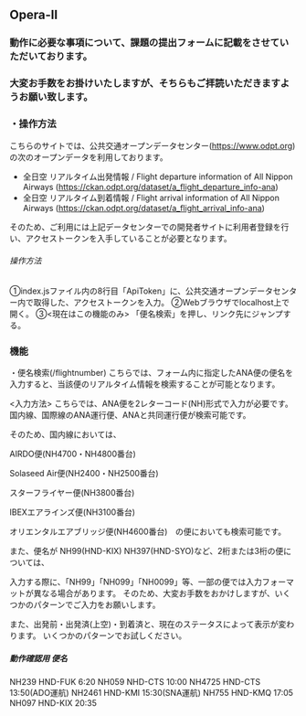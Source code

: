 ## __Opera-Ⅱ__

### 動作に必要な事項について、課題の提出フォームに記載をさせていただいております。
### 大変お手数をお掛けいたしますが、そちらもご拝読いただきますようお願い致します。


### ・操作方法

こちらのサイトでは、公共交通オープンデータセンター(https://www.odpt.org) の次のオープンデータを利用しております。

* 全日空 リアルタイム出発情報 / Flight departure information of All Nippon Airways (https://ckan.odpt.org/dataset/a_flight_departure_info-ana)
* 全日空 リアルタイム到着情報 / Flight arrival information of All Nippon Airways (https://ckan.odpt.org/dataset/a_flight_arrival_info-ana)

そのため、ご利用には上記データセンターでの開発者サイトに利用者登録を行い、アクセストークンを入手していることが必要となります。

###### 操作方法
①index.jsファイル内の8行目「ApiToken」に、公共交通オープンデータセンター内で取得した、アクセストークンを入力。
②Webブラウザでlocalhost上で開く。
③<現在はこの機能のみ> 「便名検索」を押し、リンク先にジャンプする。

### 機能
・便名検索(/flightnumber)
こちらでは、フォーム内に指定したANA便の便名を入力すると、当該便のリアルタイム情報を検索することが可能となります。

<入力方法>
こちらでは、ANA便を2レターコード(NH)形式で入力が必要です。
国内線、国際線のANA運行便、ANAと共同運行便が検索可能です。

そのため、国内線においては、

AIRDO便(NH4700・NH4800番台)

Solaseed Air便(NH2400・NH2500番台)

スターフライヤー便(NH3800番台)

IBEXエアラインズ便(NH3100番台)

オリエンタルエアブリッジ便(NH4600番台)　の便においても検索可能です。

また、便名が NH99(HND-KIX) NH397(HND-SYO)など、2桁または3桁の便については、

入力する際に、「NH99」「NH099」「NH0099」等、一部の便では入力フォーマットが異なる場合があります。
そのため、大変お手数をおかけしますが、いくつかのパターンでご入力をお願いします。


また、出発前・出発済(上空)・到着済と、現在のステータスによって表示が変わります。
いくつかのパターンでお試しください。

##### 動作確認用 便名
NH239 HND-FUK 6:20
NH059 NHD-CTS 10:00
NH4725 HND-CTS 13:50(ADO運航)
NH2461 HND-KMI 15:30(SNA運航)
NH755 HND-KMQ 17:05
NH097 HND-KIX 20:35
